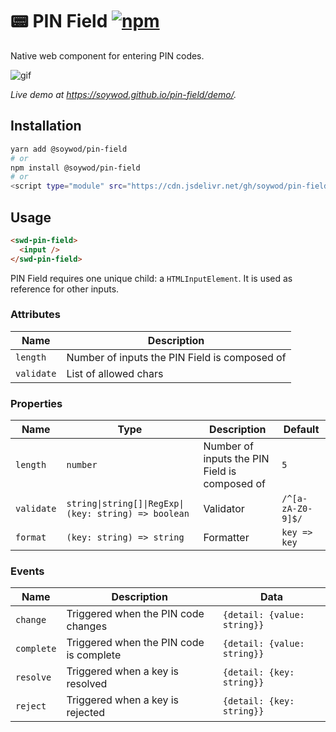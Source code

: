 # 📟 PIN Field [![npm](https://img.shields.io/github/package-json/v/soywod/pin-field/master?label=version)](https://github.com/soywod?tab=packages&repo_name=pin-field)

Native web component for entering PIN codes.

![gif](https://user-images.githubusercontent.com/10437171/112440937-2e131c00-8d4b-11eb-902c-9aa6b37973be.gif)

*Live demo at https://soywod.github.io/pin-field/demo/.*

## Installation

```bash
yarn add @soywod/pin-field
# or
npm install @soywod/pin-field
# or
<script type="module" src="https://cdn.jsdelivr.net/gh/soywod/pin-field/lib/pin-field.min.js"></script>
```

## Usage

```html
<swd-pin-field>
  <input />
</swd-pin-field>
```

PIN Field requires one unique child: a `HTMLInputElement`. It is used as
reference for other inputs.

### Attributes

| Name | Description |
| --- | --- |
| `length` | Number of inputs the PIN Field is composed of |
| `validate` | List of allowed chars |

### Properties

| Name | Type | Description | Default |
| --- | --- | --- | --- |
| `length` | `number` | Number of inputs the PIN Field is composed of | `5` |
| `validate` | `string\|string[]\|RegExp\|(key: string) => boolean` | Validator | `/^[a-zA-Z0-9]$/` |
| `format` | `(key: string) => string` | Formatter | `key => key` |

### Events

| Name | Description | Data |
| --- | --- | --- |
| `change` | Triggered when the PIN code changes | `{detail: {value: string}}`
| `complete` | Triggered when the PIN code is complete | `{detail: {value: string}}`
| `resolve` | Triggered when a key is resolved | `{detail: {key: string}}`
| `reject` | Triggered when a key is rejected | `{detail: {key: string}}`
